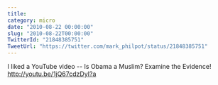 ```yaml
---
title: 
category: micro
date: "2010-08-22 00:00:00"
slug: "2010-08-22T00:00:00"
TwitterId: "21848385751"
TweetUrl: "https://twitter.com/mark_philpot/status/21848385751"
---
```


I liked a YouTube video -- Is Obama a Muslim? Examine the Evidence!
http://youtu.be/1jQ67cdzDyI?a
